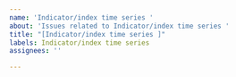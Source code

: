 ```yaml
---
name: 'Indicator/index time series '
about: 'Issues related to Indicator/index time series '
title: "[Indicator/index time series ]"
labels: Indicator/index time series
assignees: ''

---
```



